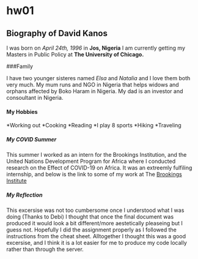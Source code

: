 # hw01

## Biography of David Kanos

I was born on *April 24th, 1996* in **Jos, Nigeria**  I am currently getting my Masters in Public Policy at **The University of Chicago.**

###Family

I have two younger sisteres named *Elsa* and *Natalia* and I love them both very much. My mum runs and NGO in Nigeria that helps widows and orphans affected by Boko Haram in Nigeria. My dad is an investor and consoultant in Nigeria. 

#### My Hobbies

*Working out
*Cooking 
*Reading 
*I play 8 sports
*Hiking 
*Traveling

##### My COVID Summer

This summer I worked as an intern for the Brookings Institution, and the United Nations Development Program for Africa where I conducted research on the Effect of COVID-19 on Africa. It was an extreemly fulfiling internship, and below is the link to some of my work at The [Brookings Institute](https://harris.uchicago.edu/admissions/blog/my-summer-internship-brookings-institute)

##### My Reflection

This excersise was not too cumbersome once I understood what I was doing (Thanks to Debi) I thought that once the final document was produced it would look a bit different/more aestetically pleaseing but I guess not. Hopefully I did the assignment properly as I followed the instructions from the cheat sheet. Alltogether I thought this was a good excersise, and I think it is a lot easier for me to produce my code locally rather than through the server. 
